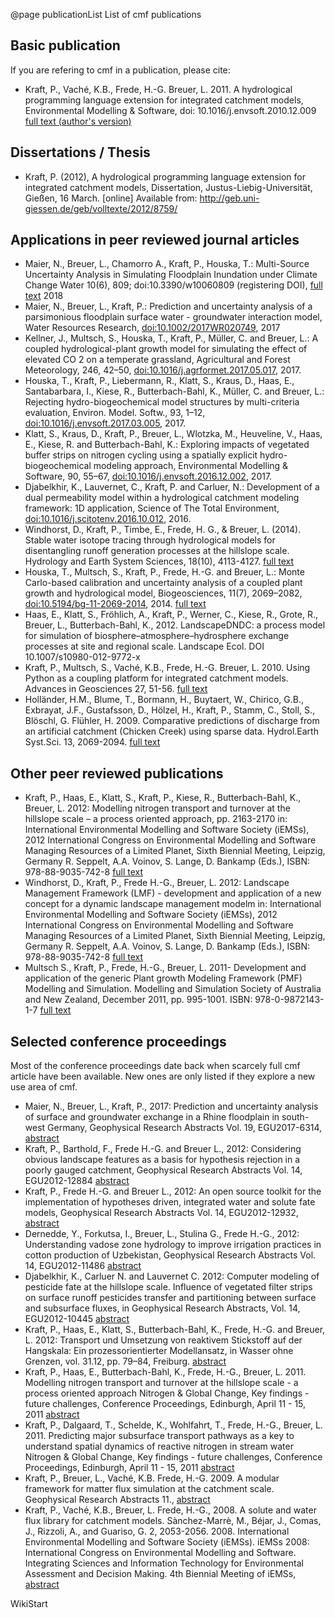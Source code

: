 @page publicationList List of cmf publications

## Basic publication

If you are refering to cmf in a publication, please cite:

  - Kraft, P., Vaché, K.B., Frede, H.-G. Breuer, L. 2011. A hydrological
    programming language extension for integrated catchment models,
    Environmental Modelling & Software, doi:
    10.1016/j.envsoft.2010.12.009 [full text (author's
    version)](htdocs:download/CMF_EMS2011_kraft_et_al.pdf)

## Dissertations / Thesis

  - Kraft, P. (2012), A hydrological programming language extension for
    integrated catchment models, Dissertation,
    Justus-Liebig-Universität, Gießen, 16 March. \[online\] Available
    from: <http://geb.uni-giessen.de/geb/volltexte/2012/8759/>

## Applications in peer reviewed journal articles

  - Maier, N., Breuer, L., Chamorro A., Kraft, P., Houska, T.: Multi-Source 
    Uncertainty Analysis in Simulating Floodplain Inundation under Climate Change
    Water 10(6), 809; doi:10.3390/w10060809 (registering DOI), 
    [full text](https://www.mdpi.com/2073-4441/10/6/809) 2018 
  - Maier, N., Breuer, L., Kraft, P.: Prediction and uncertainty
    analysis of a parsimonious floodplain surface water - groundwater
    interaction model, Water Resources Research,
    [doi:10.1002/2017WR020749](https://doi.org/10.1002/2017WR020749),
    2017
  - Kellner, J., Multsch, S., Houska, T., Kraft, P., Müller, C. and
    Breuer, L.: A coupled hydrological-plant growth model for simulating
    the effect of elevated CO 2 on a temperate grassland, Agricultural
    and Forest Meteorology, 246, 42–50,
    [doi:10.1016/j.agrformet.2017.05.017](https://doi.org/10.1016/j.agrformet.2017.05.017),
    2017.
  - Houska, T., Kraft, P., Liebermann, R., Klatt, S., Kraus, D., Haas,
    E., Santabarbara, I., Kiese, R., Butterbach-Bahl, K., Müller, C. and
    Breuer, L.: Rejecting hydro-biogeochemical model structures by
    multi-criteria evaluation, Environ. Model. Softw., 93, 1–12,
    [doi:10.1016/j.envsoft.2017.03.005](https://doi.org/10.1016/j.envsoft.2017.03.005),
    2017.
  - Klatt, S., Kraus, D., Kraft, P., Breuer, L., Wlotzka, M., Heuveline,
    V., Haas, E., Kiese, R. and Butterbach-Bahl, K.: Exploring impacts
    of vegetated buffer strips on nitrogen cycling using a spatially
    explicit hydro-biogeochemical modeling approach, Environmental
    Modelling & Software, 90, 55–67,
    [doi:10.1016/j.envsoft.2016.12.002](http://dx.doi.org/10.1016/j.envsoft.2016.12.002),
    2017.
  - Djabelkhir, K., Lauvernet, C., Kraft, P. and Carluer, N.:
    Development of a dual permeability model within a hydrological
    catchment modeling framework: 1D application, Science of The Total
    Environment,
    [doi:10.1016/j.scitotenv.2016.10.012](https://doi.org/10.1016/j.scitotenv.2016.10.012),
    2016.
  - Windhorst, D., Kraft, P., Timbe, E., Frede, H. G., & Breuer, L.
    (2014). Stable water isotope tracing through hydrological models for
    disentangling runoff generation processes at the hillslope scale.
    Hydrology and Earth System Sciences, 18(10), 4113-4127. [full
    text](http://www.hydrol-earth-syst-sci.net/18/4113/2014/hess-18-4113-2014.pdf)
  - Houska, T., Multsch, S., Kraft, P., Frede, H.-G. and Breuer, L.:
    Monte Carlo-based calibration and uncertainty analysis of a coupled
    plant growth and hydrological model, Biogeosciences, 11(7),
    2069–2082, <doi:10.5194/bg-11-2069-2014>, 2014. [full
    text](http://www.biogeosciences.net/11/2069/2014/bg-11-2069-2014.html)
  - Haas, E., Klatt, S., Fröhlich, A., Kraft, P., Werner, C., Kiese, R.,
    Grote, R., Breuer, L., Butterbach-Bahl, K., 2012. LandscapeDNDC: a
    process model for simulation of biosphere–atmosphere–hydrosphere
    exchange processes at site and regional scale. Landscape Ecol. DOI
    10.1007/s10980-012-9772-x
  - Kraft, P., Multsch, S., Vaché, K.B., Frede, H.-G. Breuer, L. 2010.
    Using Python as a coupling platform for integrated catchment models.
    Advances in Geosciences 27, 51-56. [full
    text](http://www.adv-geosci.net/27/51/2010/adgeo-27-51-2010.pdf)
  - Holländer, H.M., Blume, T., Bormann, H., Buytaert, W., Chirico,
    G.B., Exbrayat, J.F., Gustafsson, D., Hölzel, H., Kraft, P., Stamm,
    C., Stoll, S., Blöschl, G. Flühler, H. 2009. Comparative predictions
    of discharge from an artificial catchment (Chicken Creek) using
    sparse data. Hydrol.Earth Syst.Sci. 13, 2069-2094. [full
    text](http://www.hydrol-earth-syst-sci.net/13/2069/2009/hess-13-2069-2009.html)

## Other peer reviewed publications

  - Kraft, P., Haas, E., Klatt, S., Kraft, P., Kiese, R.,
    Butterbach-Bahl, K., Breuer, L. 2012: Modelling nitrogen transport
    and turnover at the hillslope scale – a process oriented approach,
    pp. 2163-2170 in: International Environmental Modelling and Software
    Society (iEMSs), 2012 International Congress on Environmental
    Modelling and Software Managing Resources of a Limited Planet, Sixth
    Biennial Meeting, Leipzig, Germany R. Seppelt, A.A. Voinov, S.
    Lange, D. Bankamp (Eds.), ISBN: 978-88-9035-742-8
    [full text](http://former.iemss.org/sites/iemss2012//proceedings/F3_0872_Kraft_et_al.pdf)
  - Windhorst, D., Kraft, P., Frede H.-G., Breuer, L. 2012: Landscape
    Management Framework (LMF) - development and application of a new
    concept for a dynamic landscape management modelm in: International
    Environmental Modelling and Software Society (iEMSs), 2012
    International Congress on Environmental Modelling and Software
    Managing Resources of a Limited Planet, Sixth Biennial Meeting,
    Leipzig, Germany R. Seppelt, A.A. Voinov, S. Lange, D. Bankamp
    (Eds.), ISBN: 978-88-9035-742-8
    [full text](http://former.iemss.org/sites/iemss2012//proceedings/H2_0767_Windhorst_et_al.pdf)
  - Multsch S., Kraft, P., Frede, H.-G., Breuer, L. 2011- Development
    and application of the generic Plant growth Modeling Framework (PMF)
    Modelling and Simulation. Modelling and Simulation Society of
    Australia and New Zealand, December 2011, pp. 995-1001. ISBN:
    978-0-9872143-1-7 [full
    text](http://www.mssanz.org.au/modsim2011/B3/multsch.pdf)

## Selected conference proceedings

Most of the conference proceedings date back when scarcely full cmf
article have been available. New ones are only listed if they explore a
new use area of cmf.

  - Maier, N., Breuer, L., Kraft, P., 2017: Prediction and uncertainty
    analysis of surface and groundwater exchange in a Rhine floodplain
    in south-west Germany, Geophysical Research Abstracts Vol. 19,
    EGU2017-6314,
    [abstract](http://meetingorganizer.copernicus.org/EGU2017/EGU2017-6314.pdf)
  - Kraft, P., Barthold, F., Frede H.-G. and Breuer L., 2012:
    Considering obvious landscape features as a basis for hypothesis
    rejection in a poorly gauged catchment, Geophysical Research
    Abstracts Vol. 14, EGU2012-12884
    [abstract](http://meetingorganizer.copernicus.org/EGU2012/EGU2012-12884.pdf)
  - Kraft, P., Frede H.-G. and Breuer L., 2012: An open source toolkit
    for the implementation of hypotheses driven, integrated water and
    solute fate models, Geophysical Research Abstracts Vol. 14,
    EGU2012-12932,
    [abstract](http://meetingorganizer.copernicus.org/EGU2012/EGU2012-12932.pdf)
  - Dernedde, Y., Forkutsa, I., Breuer, L., Stulina G., Frede H.-G.,
    2012: Understanding vadose zone hydrology to improve irrigation
    practices in cotton production of Uzbekistan, Geophysical Research
    Abstracts Vol. 14, EGU2012-11486
    [abstract](http://meetingorganizer.copernicus.org/EGU2012/EGU2012-11486.pdf)
  - Djabelkhir, K., Carluer N. and Lauvernet C. 2012: Computer modeling
    of pesticide fate at the hillslope scale. Influence of vegetated
    filter strips on surface runoff pesticides transfer and partitioning
    between surface and subsurface fluxes, in Geophysical Research
    Abstracts, Vol. 14, EGU2012-10445
    [abstract](http://meetingorganizer.copernicus.org/EGU2012/EGU2012-10445.pdf)
  - Kraft, P., Haas, E., Klatt, S., Butterbach-Bahl, K., Frede, H.-G.
    and Breuer, L. 2012: Transport und Umsetzung von reaktivem
    Stickstoff auf der Hangskala: Ein prozessorientierter Modellansatz,
    in Wasser ohne Grenzen, vol. 31.12, pp. 79–84, Freiburg.
    [abstract](http://tdh2012.uni-freiburg.de/download/tagungsband)
  - Kraft, P., Haas, E., Butterbach-Bahl, K., Frede, H.-G., Breuer, L.
    2011. Modelling nitrogen transport and turnover at the hillslope
    scale - a process oriented approach Nitrogen & Global Change, Key
    findings - future challenges, Conference Proceedings, Edinburgh,
    April 11 - 15, 2011
    [abstract](http://nitrogen.ceh.ac.uk/nitrogen2011/_oral_presentations/S12_7_Kraft.pdf)
  - Kraft, P., Dalgaard, T., Schelde, K., Wohlfahrt, T., Frede, H.-G.,
    Breuer, L. 2011. Predicting major subsurface transport pathways as a
    key to understand spatial dynamics of reactive nitrogen in stream
    water Nitrogen & Global Change, Key findings - future challenges,
    Conference Proceedings, Edinburgh, April 11 - 15, 2011
    [abstract](http://nitrogen.ceh.ac.uk/nitrogen2011/_poster_presentations/S10_Kraft.pdf)
  - Kraft, P., Breuer, L., Vaché, K.B. Frede, H.-G. 2009. A modular
    framework for matter flux simulation at the catchment scale.
    Geophysical Research Abstracts 11.,
    [abstract](http://meetingorganizer.copernicus.org/EGU2009/EGU2009-9885.pdf)
  - Kraft, P., Vaché, K.B., Breuer, L. Frede, H.-G., 2008. A solute and
    water flux library for catchment models. Sànchez-Marrè, M., Béjar,
    J., Comas, J., Rizzoli, A., and Guariso, G. 2, 2053-2056. 2008.
    International Environmental Modelling and Software Society (iEMSs).
    iEMSs 2008: International Congress on Environmental Modelling and
    Software. Integrating Sciences and Information Technology for
    Environmental Assessment and Decision Making. 4th Biennial Meeting
    of iEMSs,
    [abstract](http://www.iemss.org/iemss2008/index.php?n=Main.Proceedings)

WikiStart


